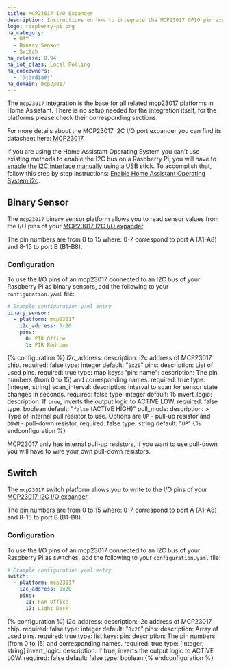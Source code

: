 ```yaml
---
title: MCP23017 I/O Expander
description: Instructions on how to integrate the MCP23017 GPIO pin expander with I2C interface into Home Assistant.
logo: raspberry-pi.png
ha_category:
  - DIY
  - Binary Sensor
  - Switch
ha_release: 0.94
ha_iot_class: Local Polling
ha_codeowners:
  - '@jardiamj'
ha_domain: mcp23017
---
```


The `mcp23017` integration is the base for all related mcp23017 platforms in Home Assistant. There is no setup needed for the integration itself, for the platforms please check their corresponding sections.

For more details about the MCP23017 I2C I/O port expander you can find its datasheet here: [MCP23017](https://www.microchip.com/wwwproducts/en/MCP23017).

If you are using the Home Assistant Operating System you can’t use existing methods to enable the I2C bus on a Raspberry Pi, you will have to [enable the I2C interface manually](https://github.com/home-assistant/hassos/blob/dev/Documentation/boards/raspberrypi.md#i2c) using a USB stick. To accomplish that, follow this step by step instructions: [Enable Home Assistant Operating System i2c](https://www.home-assistant.io/hassio/enable_i2c).

## Binary Sensor

The `mcp23017` binary sensor platform allows you to read sensor values from the I/O pins of your [MCP23017 I2C I/O expander](https://www.adafruit.com/product/732).

The pin numbers are from 0 to 15 where: 0-7 correspond to port A (A1-A8) and 8-15 to port B (B1-B8).

### Configuration

To use the I/O pins of an mcp23017 connected to an I2C bus of your Raspberry Pi as binary sensors, add the following to your `configuration.yaml` file:

```yaml
# Example configuration.yaml entry
binary_sensor:
  - platform: mcp23017
    i2c_address: 0x20
    pins:
      0: PIR Office
      1: PIR Bedroom
```

{% configuration %}
i2c_address:
  description: i2c address of MCP23017 chip.
  required: false
  type: integer
  default: "`0x20`"
pins:
  description: List of used pins.
  required: true
  type: map
  keys:
    "pin: name":
      description: The pin numbers (from 0 to 15) and corresponding names.
      required: true
      type: [integer, string]
scan_interval:
  description: Interval to scan for sensor state changes in seconds.
  required: false
  type: integer
  default: 15
invert_logic:
  description: If `true`, inverts the output logic to ACTIVE LOW.
  required: false
  type: boolean
  default: "`false` (ACTIVE HIGH)"
pull_mode:
  description: >
    Type of internal pull resistor to use.
    Options are `UP` - pull-up resistor and `DOWN` - pull-down resistor.
  required: false
  type: string
  default: "`UP`"
{% endconfiguration %}

<div class='note warning'>
  MCP23017 only has internal pull-up resistors, if you want to use pull-down you will have to wire your own pull-down resistors.
</div>

## Switch

The `mcp23017` switch platform allows you to write to the I/O pins of your [MCP23017 I2C I/O expander](https://www.adafruit.com/product/732).

The pin numbers are from 0 to 15 where: 0-7 correspond to port A (A1-A8) and 8-15 to port B (B1-B8).

### Configuration

To use the I/O pins of an mcp23017 connected to an I2C bus of your Raspberry Pi as switches, add the following to your `configuration.yaml` file:

```yaml
# Example configuration.yaml entry
switch:
  - platform: mcp23017
    i2c_address: 0x20
    pins:
      11: Fan Office
      12: Light Desk
```

{% configuration %}
i2c_address:
  description: i2c address of MCP23017 chip.
  required: false
  type: integer
  default: "`0x20`"
pins:
  description: Array of used pins.
  required: true
  type: list
  keys:
    pin:
      description: The pin numbers (from 0 to 15) and corresponding names.
      required: true
      type: [integer, string]
invert_logic:
  description: If true, inverts the output logic to ACTIVE LOW.
  required: false
  default: false
  type: boolean
{% endconfiguration %}

